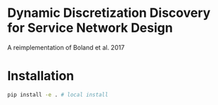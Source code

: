 # Dynamic Discretization Discovery for Service Network Design
A reimplementation of Boland et al. 2017


# Installation
```bash
pip install -e . # local install
```